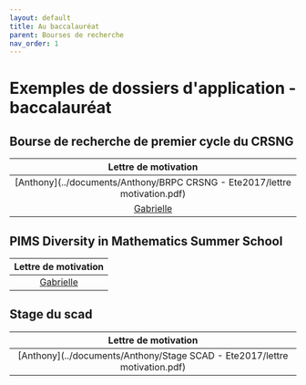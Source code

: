 ```yaml
---
layout: default
title: Au baccalauréat
parent: Bourses de recherche
nav_order: 1
---
```


# Exemples de dossiers d'application - baccalauréat

## Bourse de recherche de premier cycle du CRSNG

| Lettre de motivation |
|:----------:|
| [Anthony](../documents/Anthony/BRPC CRSNG - Ete2017/lettre motivation.pdf) |
| [Gabrielle](../documents/Gabrielle/lettre_BRPC_2019.pdf) |

## PIMS Diversity in Mathematics Summer School

| Lettre de motivation |
|:----------:|
| [Gabrielle](../documents/Gabrielle/pims2019.pdf) |


## Stage du scad

| Lettre de motivation |
|:----------:|
| [Anthony](../documents/Anthony/Stage SCAD - Ete2017/lettre motivation.pdf) |
